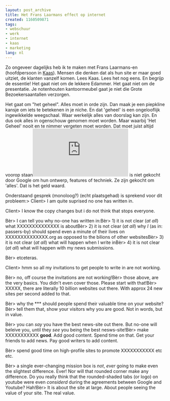 ```yaml
---
layout: post_archive
title: Het Frans Laarmans effect op internet
created: 1160509871
tags:
- webschuur
- werk
- internet
- kaas
- marketing
lang: nl
---
```

Zo ongeveer dagelijks heb ik te maken met Frans Laarmans-en (hoofdpersoon in [Kaas](http://nl.wikipedia.org/wiki/Kaas_(boek))). Mensen die denken dat als hun site er maar goed uitziet, de klanten vanzelf komen. Lees Kaas. Lees het nog eens. En begrijp de essentie! Het gaat niet om de lekkere Edammer. Het gaat niet om de presentatie. Je notenhouten kantoormeubel gaat je niet die Grote Bezoekersaantallen verzorgen.

Het gaat om "het geheel". Alles moet in orde zijn. Dan maak je een piepkline kansje om iets te betekenen in je niche. En dat 'geheel' is een ongelooflijk ingewikkelde weegschaal. Waar werkelijk alles van doorslag kan zijn. En dus ook alles in ogenschouw genomen moet worden. Maar waarbij 'Het Geheel' nooit en te nimmer vergeten moet worden. Dat moet juist altijd voorop staan![youtube](http://webwereld.nl/articles/43245/google-neemt-voor-1-65-miljard-dollar-youtube-over.html) is niet gekocht door Google om hun ontwerp, features of techniek. Ze zijn gekocht om 'alles'. Dat is het geld waard.

Onderstaand gesprek (monoloog?) (echt plaatsgehad) is sprekend voor dit probleem:> Client> I am quite suprised no one has written in.

Client> I know the copy changes but i do not think that stops everyone.

Bèr> I can tell you why no-one has written in:Bèr> 1) it is not clear (*at all*) what XXXXXXXXXXXXXX is aboutBèr> 2) it is not clear (*at all*) why *I* (as in: passers-by) should spend even a minute of their lives on XXXXXXXXXXXXXX.org as opposed to the bilions of other websitesBèr> 3) it is not clear (*at all*) what will happen when I write inBèr> 4) it is not clear (*at all*) what will happen with my news submissions.

Bèr> etceteras.

Client> hmm so all my invitations to get people to write in are not working.

Bèr> no, off course the invitations are not working!Bèr> those above, are the very basics. You didn't even cover those. Please start with that!Bèr> XXXXX, there are literally 10 billion websites out there. With approx 24 new sites per second added to that.

Bèr> why the *** should people spend their valuable time on your website?Bèr> tell them that, show your visitors why you are good. Not in words, but in value.

Bèr> you can *say* you have the best news-site out there. But no-one will beleive you, until they *see* you being the best nesws-site!Bèr> make XXXXXXXXXXX **good**. Add good content. Spend time on that. Get your friends to add news. Pay good writers to add content.

Bèr> spend good time on high-profile sites to promote XXXXXXXXXXX etc etc.

Bèr> a single ever-changing mission box is *not*, *ever* going to make even the slightest difference. Ever! Nor will that rounded corner make any difference. Do you really think that the rounded-shaded tabs (or logo) on youtube were even *considerd* during the agreements between Google and Youtube? Hah!Bèr> It is about the site at large. About people seeing the value of your site. The real value.
